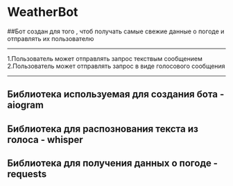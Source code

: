 # WeatherBot

##Бот создан для того , чтоб получать самые свежие данные о погоде и отправлять их пользователю 

---

1.Пользователь может отправлять запрос текствым сообщением
2.Пользователь может отправлять запрос в виде голосового сообщения 

---

## Библиотека используемая для создания бота - aiogram 
## Библиотека для распознования текста из голоса - whisper 
## Библиотека для получения данных о погоде - requests